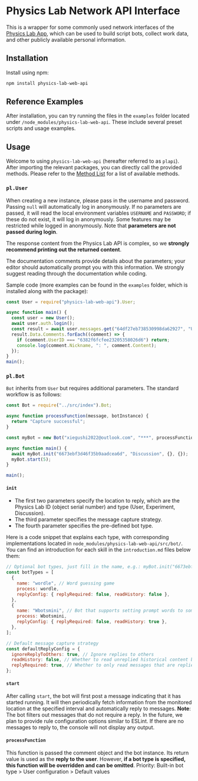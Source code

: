 # Physics Lab Network API Interface

This is a wrapper for some commonly used network interfaces of the [Physics Lab App](https://turtlesim.com/products/physics-lab), which can be used to build script bots, collect work data, and other publicly available personal information.

## Installation

Install using npm:

```bash
npm install physics-lab-web-api
```

## Reference Examples

After installation, you can try running the files in the `examples` folder located under `/node_modules/physics-lab-web-api`. These include several preset scripts and usage examples.

## Usage

Welcome to using `physics-lab-web-api` (hereafter referred to as `plapi`). After importing the relevant packages, you can directly call the provided methods. Please refer to the [Method List](./apilist.md) for a list of available methods.

### `pl.User`

When creating a new instance, please pass in the username and password. Passing `null` will automatically log in anonymously. If no parameters are passed, it will read the local environment variables `USERNAME` and `PASSWORD`; if these do not exist, it will log in anonymously. Some features may be restricted while logged in anonymously. Note that **parameters are not passed during login**.

The response content from the Physics Lab API is complex, so we **strongly recommend printing out the returned content**.

The documentation comments provide details about the parameters; your editor should automatically prompt you with this information. We strongly suggest reading through the documentation while coding.

Sample code (more examples can be found in the `examples` folder, which is installed along with the package):

```javascript
const User = require("physics-lab-web-api").User;

async function main() {
  const user = new User();
  await user.auth.login();
  const result = await user.messages.get("64df27eb738530998da62927", "User", 5);
  result.Data.Comments.forEach((comment) => {
    if (comment.UserID === "6382f6fcfee23205358026d6") return;
    console.log(comment.Nickname, ": ", comment.Content);
  });
}
main();
```

### `pl.Bot`

`Bot` inherits from `User` but requires additional parameters. The standard workflow is as follows:

```javascript
const Bot = require("../src/index").Bot;

async function processFunction(message, botInstance) {
  return "Capture successful";
}

const myBot = new Bot("xiegushi2022@outlook.com", "***", processFunction);

async function main() {
  await myBot.init("6673ebf3d46f35b9aadcea6d", "Discussion", {}, {});
  myBot.start(5);
}

main();
```

#### `init`

- The first two parameters specify the location to reply, which are the Physics Lab ID (object serial number) and type (User, Experiment, Discussion).
- The third parameter specifies the message capture strategy.
- The fourth parameter specifies the pre-defined bot type.

Here is a code snippet that explains each type, with corresponding implementations located in `node_modules/physics-lab-web-api/src/bot/`. You can find an introduction for each skill in the `introduction.md` files below them:

```javascript
// Optional bot types, just fill in the name, e.g.: myBot.init("6673ebf3d46f35b9aadcea6d", "Discussion", {}, "wordle");
const botTypes = [
  {
    name: "wordle", // Word guessing game
    process: wordle,
    replyConfig: { replyRequired: false, readHistory: false },
  },
  {
    name: "Wbotsmini", // Bot that supports setting prompt words to some extent
    process: Wbotsmini,
    replyConfig: { replyRequired: false, readHistory: true },
  },
];

// Default message capture strategy
const defaultReplyConfig = {
  ignoreReplyToOthers: true, // Ignore replies to others
  readHistory: false, // Whether to read unreplied historical content before startup
  replyRequired: true, // Whether to only read messages that are replies to the bot
};
```

#### `start`

After calling `start`, the bot will first post a message indicating that it has started running. It will then periodically fetch information from the monitored location at the specified interval and automatically reply to messages. **Note**: The bot filters out messages that do not require a reply. In the future, we plan to provide rule configuration options similar to ESLint. If there are no messages to reply to, the console will not display any output.

#### `processFunction`

This function is passed the comment object and the bot instance. Its return value is used as the **reply to the user**. However, **if a bot type is specified, this function will be overridden and can be omitted**.
Priority: Built-in bot type > User configuration > Default values